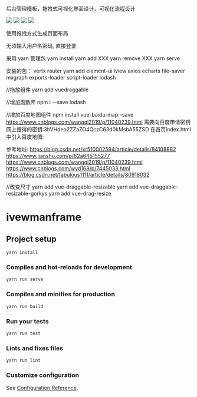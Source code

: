 后台管理模板，拖拽式可视化界面设计，可视化流程设计

![](https://i.imgur.com/Wteofbd.png)
![](https://i.imgur.com/mNnjPro.png)
![](https://i.imgur.com/HJACc1q.png)
![](https://i.imgur.com/V9MDe2Z.png)




使用拖拽方式生成页面布局

无须输入用户名密码, 直接登录


采用 yarn 管理包
yarn install
yarn add XXX
yarn remove XXX
yarn serve


安装的包：
vertx
router
yarn add element-ui iview axios echarts file-saver mxgraph exports-loader script-loader lodash

//拖放组件
yarn add vuedraggable

//增加函数库
npm i --save lodash

//增加百度地图组件
npm install vue-baidu-map –save
https://www.cnblogs.com/wangqi2019/p/11040239.html
需要向百度申请密钥
网上搜得的密钥:3bVHdeo2ZZaZO4QczC63d0kMsbA55ZSD
在首页index.html中引入百度地图:
<script type="text/javascript" src="//api.map.baidu.com/api?v=2.0&ak=3bVHdeo2ZZaZO4QczC63d0kMsbA55ZSD"></script>
参考地址:
https://blog.csdn.net/xr510002594/article/details/84108882
https://www.jianshu.com/p/62a645155277
https://www.cnblogs.com/wangqi2019/p/11040239.html
https://www.cnblogs.com/wyd168/p/7445033.html
https://blog.csdn.net/fabulous1111/article/details/80918032


//改变尺寸
yarn add vue-draggable-resizable
yarn add vue-draggable-resizable-gorkys
yarn add vue-drag-resize
# ivewmanframe

## Project setup
```
yarn install
```

### Compiles and hot-reloads for development
```
yarn run serve
```

### Compiles and minifies for production
```
yarn run build
```

### Run your tests
```
yarn run test
```

### Lints and fixes files
```
yarn run lint
```

### Customize configuration
See [Configuration Reference](https://cli.vuejs.org/config/).
